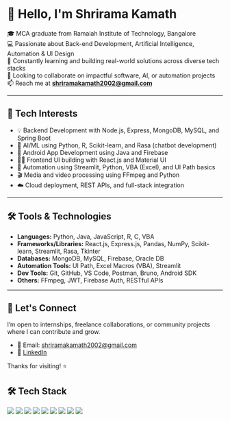 # 👋 Hello, I'm Shrirama Kamath

🎓 MCA graduate from Ramaiah Institute of Technology, Bangalore  
💻 Passionate about Back-end Development, Artificial Intelligence, Automation & UI Design  
🌱 Constantly learning and building real-world solutions across diverse tech stacks  
🤝 Looking to collaborate on impactful software, AI, or automation projects  
📫 Reach me at **shriramakamath2002@gmail.com**

---

## 🚀 Tech Interests

- 💡 Backend Development with Node.js, Express, MongoDB, MySQL, and Spring Boot  
- 🧠 AI/ML using Python, R, Scikit-learn, and Rasa (chatbot development)  
- 📱 Android App Development using Java and Firebase  
- 🧑‍💻 Frontend UI building with React.js and Material UI  
- 🤖 Automation using Streamlit, Python, VBA (Excel), and UI Path basics  
- 🎬 Media and video processing using FFmpeg and Python  
- ☁️ Cloud deployment, REST APIs, and full-stack integration

---

## 🛠️ Tools & Technologies

- **Languages:** Python, Java, JavaScript, R, C, VBA  
- **Frameworks/Libraries:** React.js, Express.js, Pandas, NumPy, Scikit-learn, Streamlit, Rasa, Tkinter  
- **Databases:** MongoDB, MySQL, Firebase, Oracle DB  
- **Automation Tools:** UI Path, Excel Macros (VBA), Streamlit  
- **Dev Tools:** Git, GitHub, VS Code, Postman, Bruno, Android SDK  
- **Others:** FFmpeg, JWT, Firebase Auth, RESTful APIs

---

## 📌 Let's Connect

I’m open to internships, freelance collaborations, or community projects where I can contribute and grow.

- 📧 Email: shriramakamath2002@gmail.com  
- 💼 [LinkedIn](https://www.linkedin.com/in/shrirama-kamath)

Thanks for visiting! ⭐

## 🛠️ Tech Stack

<p align="left">
  <img src="https://img.shields.io/badge/Python-3776AB?style=for-the-badge&logo=python&logoColor=white"/>
  <img src="https://img.shields.io/badge/Java-007396?style=for-the-badge&logo=java&logoColor=white"/>
  <img src="https://img.shields.io/badge/JavaScript-F7DF1E?style=for-the-badge&logo=javascript&logoColor=black"/>
  <img src="https://img.shields.io/badge/React-20232A?style=for-the-badge&logo=react&logoColor=61DAFB"/>
  <img src="https://img.shields.io/badge/Node.js-339933?style=for-the-badge&logo=nodedotjs&logoColor=white"/>
  <img src="https://img.shields.io/badge/MongoDB-4EA94B?style=for-the-badge&logo=mongodb&logoColor=white"/>
  <img src="https://img.shields.io/badge/MySQL-005C84?style=for-the-badge&logo=mysql&logoColor=white"/>
  <img src="https://img.shields.io/badge/Firebase-FFCA28?style=for-the-badge&logo=firebase&logoColor=black"/>
  <img src="https://img.shields.io/badge/Streamlit-FF4B4B?style=for-the-badge&logo=streamlit&logoColor=white"/>
</p>


<!---
shrirama2002/shrirama2002 is a ✨ special ✨ repository because its `README.md` (this file) appears on your GitHub profile.
You can click the Preview link to take a look at your changes.
--->
